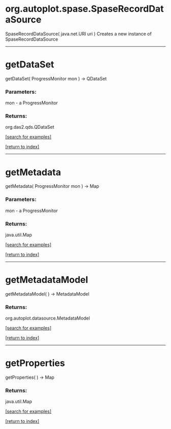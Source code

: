 # org.autoplot.spase.SpaseRecordDataSource
SpaseRecordDataSource( java.net.URI uri )
Creates a new instance of SpaseRecordDataSource

***
<a name="getDataSet"></a>
# getDataSet
getDataSet( ProgressMonitor mon ) &rarr; QDataSet



### Parameters:
mon - a ProgressMonitor

### Returns:
org.das2.qds.QDataSet


<a href="https://github.com/autoplot/dev/search?q=getDataSet&unscoped_q=getDataSet">[search for examples]</a>

<a href="https://github.com/autoplot/documentation/blob/master/javadoc/index-all.md">[return to index]</a>

***
<a name="getMetadata"></a>
# getMetadata
getMetadata( ProgressMonitor mon ) &rarr; Map



### Parameters:
mon - a ProgressMonitor

### Returns:
java.util.Map


<a href="https://github.com/autoplot/dev/search?q=getMetadata&unscoped_q=getMetadata">[search for examples]</a>

<a href="https://github.com/autoplot/documentation/blob/master/javadoc/index-all.md">[return to index]</a>

***
<a name="getMetadataModel"></a>
# getMetadataModel
getMetadataModel(  ) &rarr; MetadataModel



### Returns:
org.autoplot.datasource.MetadataModel


<a href="https://github.com/autoplot/dev/search?q=getMetadataModel&unscoped_q=getMetadataModel">[search for examples]</a>

<a href="https://github.com/autoplot/documentation/blob/master/javadoc/index-all.md">[return to index]</a>

***
<a name="getProperties"></a>
# getProperties
getProperties(  ) &rarr; Map



### Returns:
java.util.Map


<a href="https://github.com/autoplot/dev/search?q=getProperties&unscoped_q=getProperties">[search for examples]</a>

<a href="https://github.com/autoplot/documentation/blob/master/javadoc/index-all.md">[return to index]</a>

